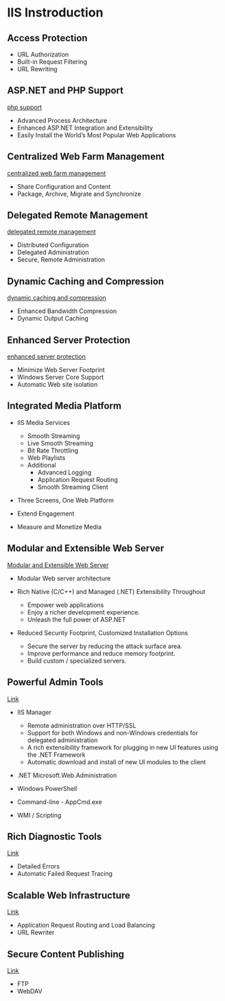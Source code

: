 # IIS Instroduction

## Access Protection

* URL Authorization
* Built-in Request Filtering
* URL Rewriting

## ASP.NET and PHP Support

[php support](https://www.iis.net/overview/choice/aspnetandphpsupport)

* Advanced Process Architecture
* Enhanced ASP.NET Integration and Extensibility
* Easily Install the World’s Most Popular Web Applications

## Centralized Web Farm Management

[centralized web farm management](https://www.iis.net/overview/control/centralizedwebfarmmanagement)

* Share Configuration and Content
* Package, Archive, Migrate and Synchronize

## Delegated Remote Management

[delegated remote management](https://www.iis.net/overview/control/delegatedremotemanagement)

* Distributed Configuration
* Delegated Administration
* Secure, Remote Administration

## Dynamic Caching and Compression

[dynamic caching and compression](https://www.iis.net/overview/reliability/dynamiccachingandcompression)

* Enhanced Bandwidth Compression
* Dynamic Output Caching

## Enhanced Server Protection

[enhanced server protection](https://www.iis.net/overview/security/enhancedserverprotection)

* Minimize Web Server Footprint
* Windows Server Core Support
* Automatic Web site isolation

## Integrated Media Platform

* IIS Media Services
  * Smooth Streaming
  * Live Smooth Streaming
  * Bit Rate Throttling
  * Web Playlists
  * Additional
    * Advanced Logging
    * Application Request Routing
    * Smooth Streaming Client

* Three Screens, One Web Platform
* Extend Engagement
* Measure and Monetize Media

## Modular and Extensible Web Server

[Modular and Extensible Web Server](https://www.iis.net/overview/choice/modularandextensiblewebserver)

* Modular Web server architecture
* Rich Native (C/C++) and Managed (.NET) Extensibility Throughout
  * Empower web applications
  * Enjoy a richer development experience.
  * Unleash the full power of ASP.NET

* Reduced Security Footprint, Customized Installation Options
  * Secure the server by reducing the attack surface area.
  * Improve performance and reduce memory footprint.
  * Build custom / specialized servers.
  
## Powerful Admin Tools

[Link](https://www.iis.net/overview/control/powerfuladmintools)

* IIS Manager
  * Remote administration over HTTP/SSL
  * Support for both Windows and non-Windows credentials for delegated administration
  * A rich extensibility framework for plugging in new UI features using the .NET Framework
  * Automatic download and install of new UI modules to the client

* .NET Microsoft.Web.Administration
* Windows PowerShell
* Command-line - AppCmd.exe
* WMI / Scripting

## Rich Diagnostic Tools

[Link](https://www.iis.net/overview/reliability/richdiagnostictools)

* Detailed Errors
* Automatic Failed Request Tracing

## Scalable Web Infrastructure

[Link](https://www.iis.net/overview/reliability/scalablewebinfrastructure)

* Application Request Routing and Load Balancing
* URL Rewriter

## Secure Content Publishing

[Link](https://www.iis.net/overview/security/securecontentpublishing)

* FTP
* WebDAV
